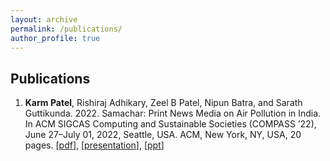 ```yaml
---
layout: archive
permalink: /publications/
author_profile: true
---
```


<h2>  Publications </h2>

1. **Karm Patel**, Rishiraj Adhikary, Zeel B Patel, Nipun Batra, and Sarath Guttikunda. 2022. Samachar: Print News Media on Air Pollution
in India. In ACM SIGCAS Computing and Sustainable Societies (COMPASS ’22), June 27–July 01, 2022, Seattle, USA. ACM, New York, NY,
USA, 20 pages. [[pdf](http://karm-patel.github.io/files/Samachar.pdf)], [[presentation](https://drive.google.com/file/d/1Pc39YXtpYGa5T037WSA0gV4a3bK11QKR/view?usp=sharing)], [[ppt](https://docs.google.com/presentation/d/1fdnvo6HjNRjd9FUc7xrhdFo0ZUZGf5bLI7NPYct5sqg/edit?usp=sharing)] 

